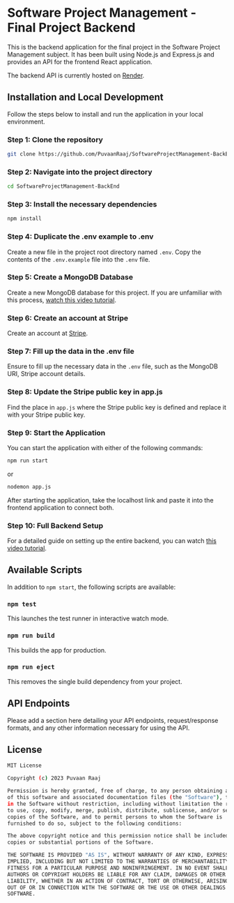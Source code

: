# Software Project Management - Final Project Backend

This is the backend application for the final project in the Software Project Management subject. It has been built using Node.js and Express.js and provides an API for the frontend React application.

The backend API is currently hosted on [Render](https://www.render.com/).

## Installation and Local Development

Follow the steps below to install and run the application in your local environment.

### Step 1: Clone the repository

```bash
git clone https://github.com/PuvaanRaaj/SoftwareProjectManagement-BackEnd.git
```

### Step 2: Navigate into the project directory

```bash
cd SoftwareProjectManagement-BackEnd
```

### Step 3: Install the necessary dependencies

```bash
npm install
```

### Step 4: Duplicate the .env example to .env

Create a new file in the project root directory named `.env`. Copy the contents of the `.env.example` file into the `.env` file.

### Step 5: Create a MongoDB Database

Create a new MongoDB database for this project. If you are unfamiliar with this process, [watch this video tutorial](https://youtu.be/KD1vGsymHuA).

### Step 6: Create an account at Stripe

Create an account at [Stripe](https://stripe.com/).

### Step 7: Fill up the data in the .env file

Ensure to fill up the necessary data in the `.env` file, such as the MongoDB URI, Stripe account details.

### Step 8: Update the Stripe public key in app.js

Find the place in `app.js` where the Stripe public key is defined and replace it with your Stripe public key.

### Step 9: Start the Application

You can start the application with either of the following commands:

```bash
npm run start
```

or

```bash
nodemon app.js
```

After starting the application, take the localhost link and paste it into the frontend application to connect both.

### Step 10: Full Backend Setup

For a detailed guide on setting up the entire backend, you can watch [this video tutorial](https://youtu.be/vqWm6nyc2YE).

## Available Scripts

In addition to `npm start`, the following scripts are available:

### `npm test`

This launches the test runner in interactive watch mode.

### `npm run build`

This builds the app for production.

### `npm run eject`

This removes the single build dependency from your project.

## API Endpoints

Please add a section here detailing your API endpoints, request/response formats, and any other information necessary for using the API.

## License

```bash
MIT License

Copyright (c) 2023 Puvaan Raaj

Permission is hereby granted, free of charge, to any person obtaining a copy
of this software and associated documentation files (the "Software"), to deal
in the Software without restriction, including without limitation the rights
to use, copy, modify, merge, publish, distribute, sublicense, and/or sell
copies of the Software, and to permit persons to whom the Software is
furnished to do so, subject to the following conditions:

The above copyright notice and this permission notice shall be included in all
copies or substantial portions of the Software.

THE SOFTWARE IS PROVIDED "AS IS", WITHOUT WARRANTY OF ANY KIND, EXPRESS OR
IMPLIED, INCLUDING BUT NOT LIMITED TO THE WARRANTIES OF MERCHANTABILITY,
FITNESS FOR A PARTICULAR PURPOSE AND NONINFRINGEMENT. IN NO EVENT SHALL THE
AUTHORS OR COPYRIGHT HOLDERS BE LIABLE FOR ANY CLAIM, DAMAGES OR OTHER
LIABILITY, WHETHER IN AN ACTION OF CONTRACT, TORT OR OTHERWISE, ARISING FROM,
OUT OF OR IN CONNECTION WITH THE SOFTWARE OR THE USE OR OTHER DEALINGS IN THE
SOFTWARE.
```
